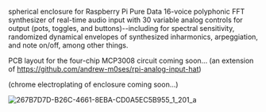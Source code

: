 spherical enclosure for Raspberry Pi Pure Data 16-voice polyphonic FFT synthesizer of real-time audio input with 30 variable analog controls for output (pots, toggles, and buttons)--including for spectral sensitivity, randomized dynamical envelopes of synthesized inharmonics, arpeggiation, and note on/off, among other things. 

PCB layout for the four-chip MCP3008 circuit coming soon... (an extension of https://github.com/andrew-m0ses/rpi-analog-input-hat)

(chrome electroplating of enclosure coming soon...)

![267B7D7D-B26C-4661-8EBA-CD0A5EC5B955_1_201_a](https://github.com/user-attachments/assets/d5ac6363-5b49-4143-b0b2-a42ee23401cf)
